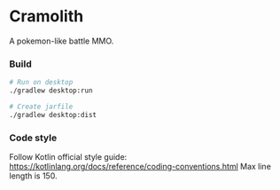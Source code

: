 # Cramolith

A pokemon-like battle MMO.

### Build

``` bash
# Run on desktop
./gradlew desktop:run

# Create jarfile
./gradlew desktop:dist
```

### Code style

Follow Kotlin official style guide: https://kotlinlang.org/docs/reference/coding-conventions.html
Max line length is 150.
